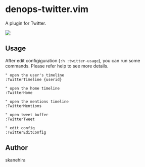 # denops-twitter.vim
A plugin for Twitter.

![](https://i.gyazo.com/8edb0482b70d4732f17a6ae474e22b6d.png)

## Usage
After edit configiguration (`:h :twitter-usage`), you can run some commands.
Please refer help to see more details.

```vim
" open the user's timeline
:TwitterTimeline {userid}

" open the home timeline
:TwitterHome

" open the mentions timeline
:TwitterMentions

" open tweet buffer
:TwitterTweet

" edit config
:TwitterEditConfig
```

## Author
skanehira
